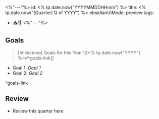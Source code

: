 <%"---"%>
id: <% tp.date.now("YYYYMMDDHHmm") %>
title: <% tp.date.now("[Quarter] Q of YYYY") %>
obsidianUIMode: preview
tags:
- 📥/🌲 
<%"---"%>

## Goals

> [!milestone] Goals for this Year
> ![[<% tp.date.now("YYYY") %>#^goals-link]]

- Goal 1: *Goal 1*
- Goal 2: *Goal 2*

^goals-link

## Review
- Review this quarter here